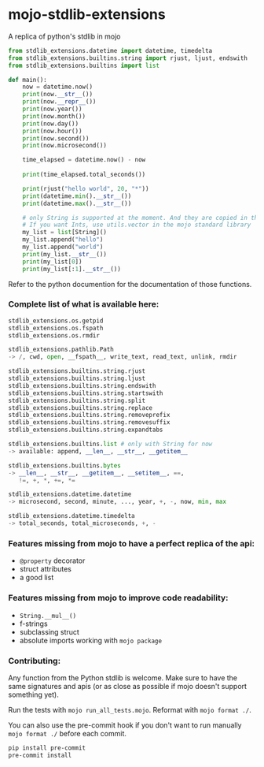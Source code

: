 # mojo-stdlib-extensions
A replica of python's stdlib in mojo


```python
from stdlib_extensions.datetime import datetime, timedelta
from stdlib_extensions.builtins.string import rjust, ljust, endswith
from stdlib_extensions.builtins import list

def main():
    now = datetime.now()
    print(now.__str__())
    print(now.__repr__())
    print(now.year())
    print(now.month())
    print(now.day())
    print(now.hour())
    print(now.second())
    print(now.microsecond())

    time_elapsed = datetime.now() - now
    
    print(time_elapsed.total_seconds())

    print(rjust("hello world", 20, "*"))
    print(datetime.min().__str__())
    print(datetime.max().__str__())

    # only String is supported at the moment. And they are copied in the list.
    # If you want Ints, use utils.vector in the mojo standard library
    my_list = list[String]()
    my_list.append("hello")
    my_list.append("world")
    print(my_list.__str__())
    print(my_list[0])
    print(my_list[:1].__str__())
```

Refer to the python documention for the documentation of those functions.


### Complete list of what is available here:

```python
stdlib_extensions.os.getpid
stdlib_extensions.os.fspath
stdlib_extensions.os.rmdir

stdlib_extensions.pathlib.Path
-> /, cwd, open, __fspath__, write_text, read_text, unlink, rmdir 

stdlib_extensions.builtins.string.rjust
stdlib_extensions.builtins.string.ljust
stdlib_extensions.builtins.string.endswith
stdlib_extensions.builtins.string.startswith
stdlib_extensions.builtins.string.split
stdlib_extensions.builtins.string.replace
stdlib_extensions.builtins.string.removeprefix
stdlib_extensions.builtins.string.removesuffix
stdlib_extensions.builtins.string.expandtabs

stdlib_extensions.builtins.list # only with String for now
-> available: append, __len__, __str__, __getitem__

stdlib_extensions.builtins.bytes
-> __len__, __str__, __getitem__, __setitem__, ==,
   !=, +, *, +=, *=

stdlib_extensions.datetime.datetime
-> microsecond, second, minute, ..., year, +, -, now, min, max

stdlib_extensions.datetime.timedelta
-> total_seconds, total_microseconds, +, -
```


### Features missing from mojo to have a perfect replica of the api:
* `@property` decorator
* struct attributes
* a good list


### Features missing from mojo to improve code readability:
* `String.__mul__()`
* f-strings
* subclassing struct
* absolute imports working with `mojo package`

### Contributing:

Any function from the Python stdlib is welcome. Make sure to have the same signatures and apis
(or as close as possible if mojo doesn't support something yet).

Run the tests with `mojo run_all_tests.mojo`.
Reformat with `mojo format ./`.

You can also use the pre-commit hook if you don't want to run manually `mojo format ./` before each commit.

```bash
pip install pre-commit
pre-commit install
```
